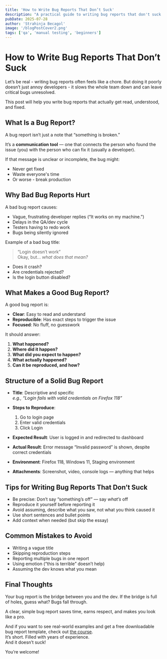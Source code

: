 ```yaml
---
title: 'How to Write Bug Reports That Don’t Suck'
description: "A practical guide to writing bug reports that don't suck and actually get things fixed, not ignored."
pubDate: 2025-07-28
author: 'Strahinja Becagol'
image: '/blogPostCover2.png'
tags: ['qa', 'manual testing', 'beginners']
---
```



# How to Write Bug Reports That Don’t Suck

Let’s be real - writing bug reports often feels like a chore. But doing it poorly doesn’t just annoy developers - it slows the whole team down and can leave critical bugs unresolved.

This post will help you write bug reports that actually get read, understood, and fixed.

## What Is a Bug Report?

A bug report isn’t just a note that “something is broken.”

It’s a **communication tool** — one that connects the person who found the issue (you) with the person who can fix it (usually a developer).

If that message is unclear or incomplete, the bug might:
- Never get fixed
- Waste everyone's time
- Or worse - break production

## Why Bad Bug Reports Hurt

A bad bug report causes:

- Vague, frustrating developer replies (“It works on my machine.”)
- Delays in the QA/dev cycle
- Testers having to redo work
- Bugs being silently ignored

Example of a bad bug title:  
> “Login doesn’t work”  
Okay, but… *what does that mean?*

- Does it crash?
- Are credentials rejected?
- Is the login button disabled?

## What Makes a Good Bug Report?

A good bug report is:
- **Clear**: Easy to read and understand  
- **Reproducible**: Has exact steps to trigger the issue  
- **Focused**: No fluff, no guesswork

It should answer:
1. **What happened?**
2. **Where did it happen?**
3. **What did you expect to happen?**
4. **What actually happened?**
5. **Can it be reproduced, and how?**

## Structure of a Solid Bug Report

- **Title**: Descriptive and specific  
  _e.g., “Login fails with valid credentials on Firefox 118”_

- **Steps to Reproduce**:
  1. Go to login page
  2. Enter valid credentials
  3. Click Login

- **Expected Result**: User is logged in and redirected to dashboard

- **Actual Result**: Error message “Invalid password” is shown, despite correct credentials

- **Environment**: Firefox 118, Windows 11, Staging environment

- **Attachments**: Screenshot, video, console logs — anything that helps

## Tips for Writing Bug Reports That Don’t Suck

- Be precise: Don’t say “something’s off” — say *what’s* off
- Reproduce it yourself before reporting it
- Avoid assuming, describe what you saw, not what you think caused it
- Use short sentences and bullet points
- Add context when needed (but skip the essay)

## Common Mistakes to Avoid

- Writing a vague title
- Skipping reproduction steps
- Reporting multiple bugs in one report
- Using emotion (“this is terrible” doesn’t help)
- Assuming the dev knows what you mean

## Final Thoughts

Your bug report is the bridge between you and the dev. If the bridge is full of holes, guess what? Bugs fall through.

A clear, simple bug report saves time, earns respect, and makes you look like a pro.

And if you want to see real-world examples and get a free downloadable bug report template, check out [the course](https://www.udemy.com/course/how-to-write-bug-reports-that-dont-suck/?referralCode=645D71A53EE949028617).  
It’s short. Filled with years of experience.  
And it doesn’t suck!

You’re welcome!